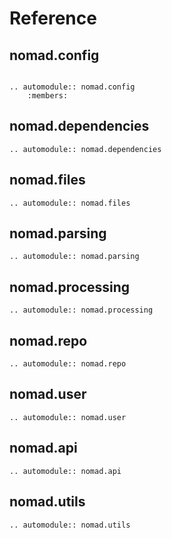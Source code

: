 # Reference

## nomad.config
```eval_rst

.. automodule:: nomad.config
    :members:
```

## nomad.dependencies
```eval_rst
.. automodule:: nomad.dependencies
```

## nomad.files
```eval_rst
.. automodule:: nomad.files
```

## nomad.parsing
```eval_rst
.. automodule:: nomad.parsing
```

## nomad.processing
```eval_rst
.. automodule:: nomad.processing
```

## nomad.repo
```eval_rst
.. automodule:: nomad.repo
```

## nomad.user
```eval_rst
.. automodule:: nomad.user
```

## nomad.api
```eval_rst
.. automodule:: nomad.api
```

## nomad.utils
```eval_rst
.. automodule:: nomad.utils
```